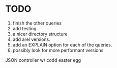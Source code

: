 # TODO

1. finish the other queries
2. add testing
3. a nicer directory structure
4. add arel versions.
5. add an EXPLAIN option for each of the queries.
6. possibly look for more performant versions

JSON controller w/ codd easter egg

